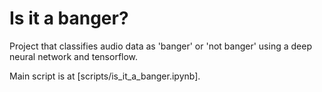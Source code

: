 # Is it a banger?

Project that classifies audio data as 'banger' or 'not banger' using a deep neural network and tensorflow.

Main script is at [scripts/is\_it\_a\_banger.ipynb]. 
